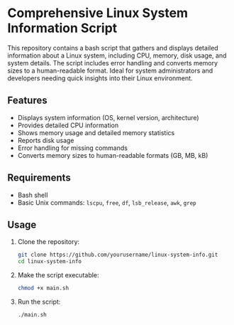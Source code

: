 # Comprehensive Linux System Information Script

This repository contains a bash script that gathers and displays detailed information about a Linux system, including CPU, memory, disk usage, and system details. The script includes error handling and converts memory sizes to a human-readable format. Ideal for system administrators and developers needing quick insights into their Linux environment.

## Features

- Displays system information (OS, kernel version, architecture)
- Provides detailed CPU information
- Shows memory usage and detailed memory statistics
- Reports disk usage
- Error handling for missing commands
- Converts memory sizes to human-readable formats (GB, MB, kB)

## Requirements

- Bash shell
- Basic Unix commands: `lscpu`, `free`, `df`, `lsb_release`, `awk`, `grep`

## Usage

1. Clone the repository:

    ```bash
    git clone https://github.com/yourusername/linux-system-info.git
    cd linux-system-info
    ```

2. Make the script executable:

    ```bash
    chmod +x main.sh
    ```

3. Run the script:

    ```bash
    ./main.sh
    ```
